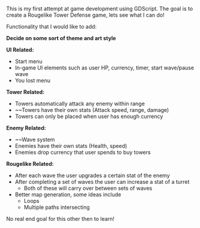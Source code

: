 This is my first attempt at game development using GDScript. The goal is to create a Rougelike Tower Defense game, lets see what I can do!


Functionality that I would like to add:

**Decide on some sort of theme and art style**

**UI Related:**
- Start menu
- In-game UI elements such as user HP, currency, timer, start wave/pause wave
- You lost menu
  
**Tower Related:**
- Towers automatically attack any enemy within range
- ~~Towers have their own stats (Attack speed, range, damage)
- Towers can only be placed when user has enough currency

**Enemy Related:**
- ~~Wave system
- Enemies have their own stats (Health, speed)
- Enemies drop currency that user spends to buy towers

**Rougelike Related:**
- After each wave the user upgrades a certain stat of the enemy
- After completing a set of waves the user can increase a stat of a turret
  - Both of these will carry over between sets of waves
- Better map generation, some ideas include
  - Loops
  - Multiple paths intersecting

No real end goal for this other then to learn!
